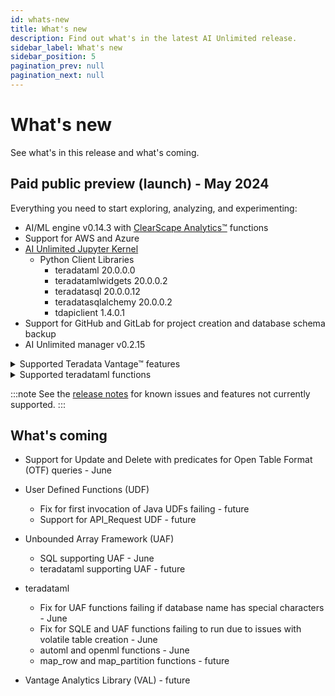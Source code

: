 ```yaml
---
id: whats-new
title: What's new
description: Find out what's in the latest AI Unlimited release.
sidebar_label: What's new
sidebar_position: 5
pagination_prev: null
pagination_next: null
---
```


# What's new

See what's in this release and what's coming.


## Paid public preview (launch) - May 2024

Everything you need to start exploring, analyzing, and experimenting: 

- AI/ML engine v0.14.3 with [ClearScape Analytics™](https://docs.teradata.com/access/sources/dita/topic?dita:mapPath=phg1621910019905.ditamap&dita:ditavalPath=pny1626732985837.ditaval&dita:topicPath=gma1702668333653.dita) functions
- Support for AWS and Azure
- [AI Unlimited Jupyter Kernel](https://downloads.teradata.com/download/tools/teradata-ai-unlimited-jupyter-kernel)
    - Python Client Libraries
      - teradataml 20.0.0.0
      - teradatamlwidgets 20.0.0.2
	  - teradatasql 20.0.0.12
	  - teradatasqlalchemy 20.0.0.2
	  - tdapiclient 1.4.0.1
- Support for GitHub and GitLab for project creation and database schema backup
- AI Unlimited manager v0.2.15

<details>
<summary>Supported Teradata Vantage™ features</summary>
- Native Object Store (NOS) 20.00.17.08
- Open Table Format (OTF) 20.00.17.07
  - Iceberg with AWS Glue, Hive, and Databricks Unity Catalog
  - Delta Lake with Databricks Unity Catalog
- Bring Your Own Model 05.00.00.01
  - PMMLPredict
  - H20Predict
</details>  

<details>
<summary>Supported teradataml functions</summary>
- Antiselect
- Attribution
- BincodeFit
- BincodeTransform
- CategoricalSummary
- ChiSq
- ClassificationEvaluator
- ColumnSummary
- ColumnTransformer
- DecisionForest
- DecisionForestPredict
- FillRowId
- Fit
- FTest
- GetFutileColumns
- GetRowsWithMissingValues
- GetRowsWithoutMissingValues
- GLM
- GLMPredict
- Histogram
- KMeans
- KMeansPredict
- KNN
- MovingAverage
- NaiveBayesPredict
- NaiveBayesTextClassifierPredict
- NaiveBayesTextClassifierTrainer
- NGramSplitter
- NonLinearCombineFit
- NonLinearCombineTransform
- NPath
- NumApply
- OneHotEncodingFit
- OneHotEncodingTransform
- OrdinalEncodingFit
- OrdinalEncodingTransform
- OutlierFilterFit
- OutlierFilterTransform
- Pack
- PolynomialFeaturesFit
- PolynomialFeaturesTransform
- QQNorm
- RandomProjectionFit
- RandomProjectionMinComponents
- RandomProjectionTransform
- RegressionEvaluator
- ROC
- RoundColumns
- RowNormalizeFit
- RowNormalizeTransform
- ScaleFit
- ScaleTransform
- SentimentExtractor
- Sessionize
- Silhouette
- SimpleImputeFit
- SimpleImputeTransform
- StrApply
- StringSimilarity
- SVMSparsePredict
- TextParser
- Transform
- UnivariateStatistics
- Unpack
- VectorDistance
- WhichMax
- WhichMin
- ZTest
- delete_byom
- retrieve_byom
- list_byom
- save_byom
- get_license
- set_license
</details>

:::note
See the [release notes](/docs/whats-new/release-notes.md) for known issues and features not currently supported.
:::


## What's coming

- Support for Update and Delete with predicates for Open Table Format (OTF) queries - June

- User Defined Functions (UDF)
  - Fix for first invocation of Java UDFs failing - future
  - Support for API_Request UDF - future
  
- Unbounded Array Framework (UAF)
  - SQL supporting UAF - June 
  - teradataml supporting UAF - future

- teradataml
  - Fix for UAF functions failing if database name has special characters - June
  - Fix for SQLE and UAF functions failing to run due to issues with volatile table creation - June
  - automl and openml functions - June
  - map_row and map_partition functions - future
  
- Vantage Analytics Library (VAL) - future


